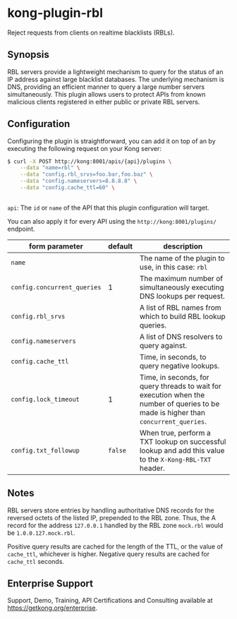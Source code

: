 # kong-plugin-rbl

Reject requests from clients on realtime blacklists (RBLs).

## Synopsis

RBL servers provide a lightweight mechanism to query for the status of an IP address against large blacklist databases. The underlying mechanism is DNS, providing an efficient manner to query a large number servers simultaneously. This plugin allows users to protect APIs from known malicious clients registered in either public or private RBL servers.

## Configuration

Configuring the plugin is straightforward, you can add it on top of an by executing the following request on your Kong server:

```bash
$ curl -X POST http://kong:8001/apis/{api}/plugins \
    --data "name=rbl" \
    --data "config.rbl_srvs=foo.bar,foo.baz" \
    --data "config.nameservers=8.8.8.8" \
    --data "config.cache_ttl=60" \
    
```

`api`: The `id` or `name` of the API that this plugin configuration will target.

You can also apply it for every API using the `http://kong:8001/plugins/` endpoint.

| form parameter | default | description |
| --- | --- | --- |
| `name` | | The name of the plugin to use, in this case: `rbl` |
| `config.concurrent_queries` | 1 | The maximum number of simultaneously executing DNS lookups per request. |
| `config.rbl_srvs` | | A list of RBL names from which to build RBL lookup queries. |
| `config.nameservers` | | A list of DNS resolvers to query against. |
| `config.cache_ttl` | | Time, in seconds, to query negative lookups. |
| `config.lock_timeout` | 1 | Time, in seconds, for query threads to wait for execution when the number of queries to be made is higher than `concurrent_queries`. |
| `config.txt_followup` | `false` | When true, perform a TXT lookup on successful lookup and add this value to the `X-Kong-RBL-TXT` header. |

## Notes

RBL servers store entries by handling authoritative DNS records for the reversed octets of the listed IP, prepended to the RBL zone. Thus, the A record for the address `127.0.0.1` handled by the RBL zone `mock.rbl` would be `1.0.0.127.mock.rbl`.

Positive query results are cached for the length of the TTL, or the value of `cache_ttl`, whichever is higher. Negative query results are cached for `cache_ttl` seconds.

## Enterprise Support

Support, Demo, Training, API Certifications and Consulting available at https://getkong.org/enterprise.
